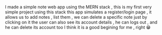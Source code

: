 I made a simple note web app using the MERN stack , this is my first very simple project using this stack
this app simulates a register/login page , it allows us to add notes , list them , we can delete a specific note just by clicking on it 
the user can also see its account details , he can logs out , and he can delete its account too
I think it is a good begining for me , right 😁
